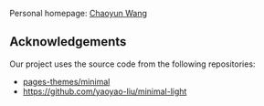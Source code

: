 Personal homepage: [Chaoyun Wang](https://chaoyunwang.github.io/)
## Acknowledgements

Our project uses the source code from the following repositories:
* [pages-themes/minimal](https://github.com/pages-themes/minimal)
* https://github.com/yaoyao-liu/minimal-light
